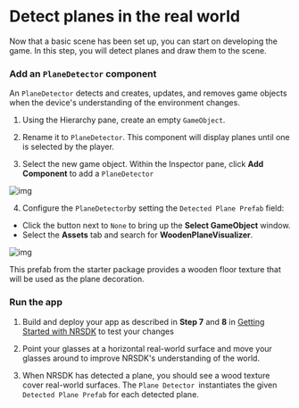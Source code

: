 # Detect planes in the real world

Now that a basic scene has been set up, you can start on developing the game. In this step, you will detect planes and draw them to the scene.

### Add an `PlaneDetector` component

An `PlaneDetector` detects and creates, updates, and removes game objects when the device's understanding of the environment changes.

1. Using the Hierarchy pane, create an empty `GameObject`.

2. Rename it to `PlaneDetector`. This component will display planes until one is selected by the player.
3. Select the new game object. Within the Inspector pane, click **Add Component** to add a `PlaneDetector`

![img](https://xreal.gitbook.io/~gitbook/image?url=https%3A%2F%2Fcontent.gitbook.com%2Fcontent%2FyXoV7SMVFQhr75lOIoQv%2Fblobs%2FWcGvZ52Yyv2Ry90jjra5%2Fimage.png&width=768&dpr=4&quality=100&sign=a1df6f715d91d456337d7b16b75557ba6ec31e82393ff68c6d100a5e2fa35504)

4. Configure the `PlaneDetector`by setting the `Detected Plane Prefab` field:

- Click the button next to `None` to bring up the **Select GameObject** window.
- Select the **Assets** tab and search for **WoodenPlaneVisualizer**.

![img](https://xreal.gitbook.io/~gitbook/image?url=https%3A%2F%2Fcontent.gitbook.com%2Fcontent%2FyXoV7SMVFQhr75lOIoQv%2Fblobs%2FGM2FWesVpzxJmnKsYly3%2Fimage.png&width=768&dpr=4&quality=100&sign=ec2587635f2c52a3103a1224f7129c07486b8a89fac470638f477839b4f2f561)

This prefab from the starter package provides a wooden floor texture that will be used as the plane decoration.

### Run the app

1. Build and deploy your app as described in **Step 7** and **8** in [Getting Started with NRSDK](https://xreal.gitbook.io/nrsdk/nrsdk-fundamentals/quickstart-for-android) to test your changes

2. Point your glasses at a horizontal real-world surface and move your glasses around to improve NRSDK's understanding of the world.
3. When NRSDK has detected a plane, you should see a wood texture cover real-world surfaces. The `Plane Detector `instantiates the given `Detected Plane Prefab` for each detected plane.
